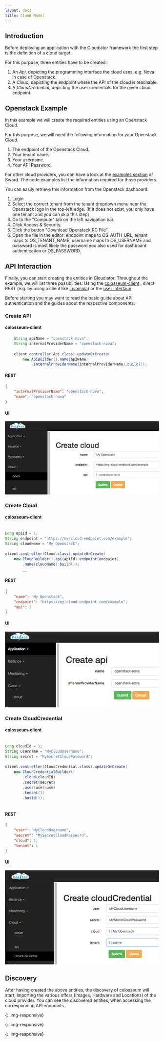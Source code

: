 ```yaml
---
layout: docs
title: Cloud Model
---
```


## Introduction

Before deploying an application with the Cloudiator framework the first step is the definition of
a cloud target.

For this purpose, three entities have to be created:

1. An _Api_, depicting the programming interface the cloud uses, e.g. Nova in case of Openstack.
2. A _Cloud_, depicting the endpoint where the API of the cloud is reachable.
3. A _CloudCredential_, depicting the user credentials for the given cloud endpoint.

## Openstack Example

In this example we will create the required entities using an Openstack Cloud.

For this purpose, we will need the following information for your Openstack Cloud.

1. The endpoint of the Openstack Cloud.
2. Your tenant name.
3. Your username.
4. Your API Password.

For other cloud providers, you can have a look at the [examples section]({{site.url}}/components/sword.html) of Sword. The code examples
list the information required for those providers.

You can easily retrieve this information from the Openstack dashboard:

1. Login 
2. Select the correct tenant from the tenant dropdown menu near the Openstack
logo in the top-left edge. (If it does not exist, you only have one tenant and you can skip this step)
3. Go to the "Compute" tab on the left navigation bar.
4. Click Access & Security.
5. Click the button "Download Openstack RC File".
6. Open the file in the editor: endpoint maps to OS_AUTH_URL, tenant maps to OS_TENANT_NAME, username maps to
OS_USERNAME and password is most likely the password you also used for dashboard authentication or OS_PASSWORD.

## API Interaction

Finally, you can start creating the entities in Cloudiator. Throughout the example, we will list three possibilities: Using the [colosseum-client]({{site.url}}/components/colosseum-client.html)
, direct REST (e.g. by using a client like [Insomnia](https://chrome.google.com/webstore/detail/insomnia-rest-client/gmodihnfibbjdecbanmpmbmeffnmloel)) or
the [user interface]({{site.url}}/components/ui.html).

Before starting you may want to read the basic guide about API authentication and the guides about the respective components.

### Create API

#### colosseum-client

```java
    String apiName = "openstack-nova";
    String internalProviderName = "openstack-nova";

    client.controller(Api.class).updateOrCreate(
        new ApiBuilder().name(apiName)
            .internalProviderName(internalProviderName).build());
```            

#### REST

```json
{
    "internalProviderName": "openstack-nova",
    "name": "openstack-nova"
}
```

#### UI

![Creating a Cloud using the web interface][ui_cloud]

### Create Cloud

#### colosseum-client

```java

Long apiId = 1;
String endpoint = "https://my-cloud-endpoint.com/example";
String cloudName = "My Openstack";

client.controller(Cloud.class).updateOrCreate(
    new CloudBuilder().api(apiId).endpoint(endpoint)
        .name(cloudName).build());
        __
```

#### REST

```json
{
    "name": "My Openstack", 
    "endpoint": "https://my-cloud-endpoint.com/example", 
    "api": 1 
}
```

#### UI

![Creating an API using the web interface][ui_api]

### Create CloudCredential

#### colosseum-client

```java

Long cloudId = 1;
String username = "MyCloudUsername";
String secret = "MySecretCloudPassword";

client.controller(CloudCredential.class).updateOrCreate(
    new CloudCredentialBuilder()
        .cloud(cloudId)
        .secret(secret)
        .user(username)
        .tenant(1)
        .build());
        
```

#### REST

```json
{
    "user": "MyCloudUsername",
    "secret": "MySecretCloudPassword",
    "cloud": 1,
    "tenant": 1
}
```

#### UI

![Creating a Credential using the web interface][ui_credential]

## Discovery

After having created the above entities, the discovery of colosseum will start, 
importing the various offers (Images, Hardware and Locations) of
the cloud provider. You can see the discovered entities, when accessing the
corresponding API endpoints.
  
 
[ui_api]: ../images/ui/api.png
{: .img-responsive}

[ui_cloud]: ../images/ui/cloud.png
{: .img-responsive}

[ui_credential]: ../images/ui/credential.png
{: .img-responsive}



